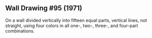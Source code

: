 ## Wall Drawing #95 (1971)

On a wall divided vertically into fifteen equal parts, vertical lines, not straight, using four colors in all one-, two-, three-, and four-part combinations.
